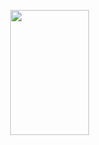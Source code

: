 <img src="https://media.giphy.com/media/BJXzBjeRjmTNOtnCYK/giphy.gif" height="200" width="200" style=" display: block;margin-left: auto;margin-right: auto;width: 50%;"></img>
